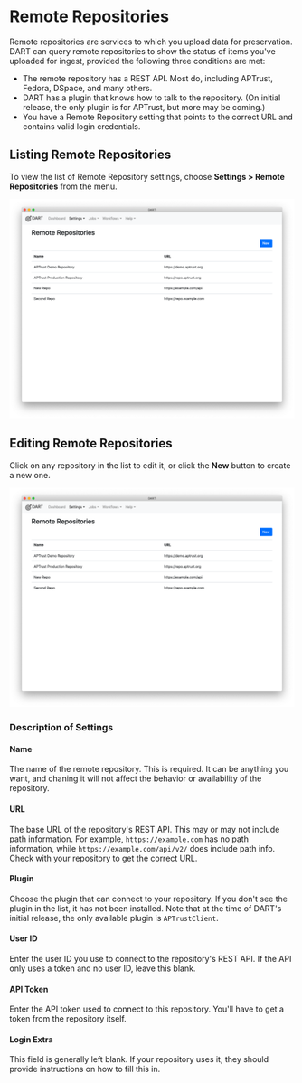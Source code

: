 # Remote Repositories

Remote repositories are services to which you upload data for preservation. DART can query remote repositories to show the status of items you've uploaded for ingest, provided the following three conditions are met:

* The remote repository has a REST API. Most do, including APTrust, Fedora, DSpace, and many others.
* DART has a plugin that knows how to talk to the repository. (On initial release, the only plugin is for APTrust, but more may be coming.)
* You have a Remote Repository setting that points to the correct URL and contains valid login credentials.

## Listing Remote Repositories

To view the list of Remote Repository settings, choose __Settings &gt; Remote Repositories__ from the menu.

![List of Remote Repositories](../../img/settings/remote_repositories/list.png)

## Editing Remote Repositories

Click on any repository in the list to edit it, or click the __New__ button to create a new one.

![Editing a Remote Repository](../../img/settings/remote_repositories/list.png)

### Description of Settings

#### Name

The name of the remote repository. This is required. It can be anything you want, and chaning it will not affect the behavior or availability of the repository.

#### URL

The base URL of the repository's REST API. This may or may not include path information. For example, `https://example.com` has no path information, while `https://example.com/api/v2/` does include path info. Check with your repository to get the correct URL.

#### Plugin

Choose the plugin that can connect to your repository. If you don't see the plugin in the list, it has not been installed. Note that at the time of DART's initial release, the only available plugin is `APTrustClient`.

#### User ID

Enter the user ID you use to connect to the repository's REST API. If the API only uses a token and no user ID, leave this blank.

#### API Token

Enter the API token used to connect to this repository. You'll have to get a token from the repository itself.

#### Login Extra

This field is generally left blank. If your repository uses it, they should provide instructions on how to fill this in.
